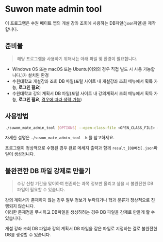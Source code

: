 # Suwon mate admin tool

이 프로그램은 수원 메이트 앱의 개설 강좌 조회에 사용하는 DB파일(`json`파일)을 제작합니다.

## 준비물

> 해당 프로그램을 사용하기 위해서는 아래 파일 및 환경이 필요합니다.

- Windows OS 또는 macOS 또는 Ubuntu(이외의 경우 직접 빌드 시 사용 가능합니다.)가 설치된 환경
- 수원대학교 개설강좌 조회 DB 파일(포털 사이트 내 개설강좌 조회 메뉴에서 획득 가능, **로그인 필요**)
- 수원대학교 강의 계획서 DB 파일(포털 사이트 내 강의계획서 조회 메뉴에서 획득 가능, **로그인 필요**, [경우에 따라 생략 가능](#불완전한-db-파일-강제로-만들기))

## 사용방법

```bash
./suwon_mate_admin_tool [OPTIONS] --open-class-file <OPEN_CLASS_FILE> --class-todo-file <CLASS_TODO_FILE> --db-version <DB_VERSION>
```

자세한 설명은 `./suwon_mate_admin_tool -h` 를 참고하세요.

프로그램이 정상적으로 수행된 경우 완료 메세지 출력과 함께 `result_[DB버전].json`파일이 생성됩니다.

## 불완전한 DB 파일 강제로 만들기

> 수강 신청 기간을 맞이하여 현존하는 과목 정보만 올리고 싶을 시 불완전한 DB 파일이 필요할 수 있습니다.

강의 계획서가 존재하지 않는 경우 일부 정보가 누락되거나 학과 분류가 정상적으로 진행되지 않습니다.  
이러한 문제점을 무시하고 DB파일을 생성하려는 경우 DB 파일을 강제로 만들게 할 수 있습니다.

개설 강좌 조회 DB 파일과 강의 계획서 DB 파일을 같은 파일로 지정하는 걸로 불완전한 DB를 생성할 수 있습니다.